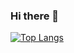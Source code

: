 ### Hi there 👋


[![Top Langs](https://github-readme-stats.vercel.app/api/top-langs/?username=july-nym&layout=compact)](https://github.com/july-nym/github-readme-stats)
